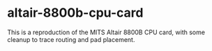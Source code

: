 # altair-8800b-cpu-card
 This is a reproduction of the MITS Altair 8800B CPU card, with some cleanup to trace routing and pad placement.
